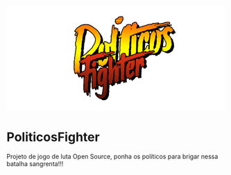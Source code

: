 ![alt text](https://github.com/facilityweb/PoliticosFighter/blob/master/PFLogoPNG.png)
# PoliticosFighter
Projeto de jogo de luta Open Source, ponha os políticos para brigar nessa batalha sangrenta!!!
